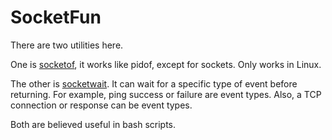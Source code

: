 # SocketFun

There are two utilities here.

One is
[socketof](https://github.com/brianmed/SocketFun/blob/main/socketof/README.md),
it works like pidof, except for sockets.  Only works in Linux.

The other is
[socketwait](https://github.com/brianmed/SocketFun/blob/main/socketwait/README.md).
It can wait for a specific type of event before returning.  For example, ping
success or failure are event types.  Also, a TCP connection or response can be
event types.

Both are believed useful in bash scripts.

